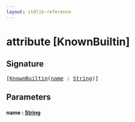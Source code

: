 ```yaml
---
layout: stdlib-reference
---
```


# attribute [KnownBuiltin]

## Signature

<pre>
[<a href="knownbuiltin-05">KnownBuiltin</a>(<a href="knownbuiltin-05#decl-name" class="code_param">name</a> : <a href="../types/string-0/index" class="code_type">String</a>)]
</pre>

## Parameters

####  <a id="decl-name"></a>name  : [String](../types/string-0/index)

